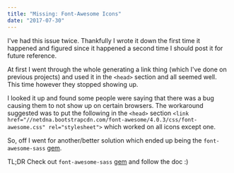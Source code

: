 ```yaml
---
title: "Missing: Font-Awesome Icons"
date: "2017-07-30"
---
```


I've had this issue twice. Thankfully I wrote it down the first time it happened and figured since it happened a second time I should post it for future reference.

At first I went through the whole generating a link thing (which I've done on previous projects) and used it in the `<head>` section and all seemed well. This time however they stopped showing up.

I looked it up and found some people were saying that there was a bug causing them to not show up on certain browsers. The workaround suggested was to put the following in the `<head>` section
`<link href="//netdna.bootstrapcdn.com/font-awesome/4.0.3/css/font-awesome.css" rel="stylesheet">` which worked on all icons except one.

So, off I went for another/better solution which ended up being the `font-awesome-sass` [gem](https://github.com/FortAwesome/font-awesome-sass).

TL;DR
Check out `font-awesome-sass` [gem](https://github.com/FortAwesome/font-awesome-sass) and follow the doc :)
